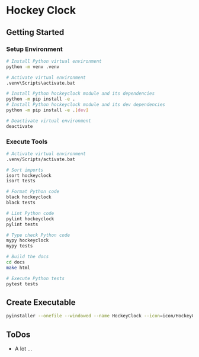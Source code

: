 # Hockey Clock

## Getting Started

### Setup Environment

```bash
# Install Python virtual environment
python -m venv .venv

# Activate virtual environment
.venv\Scripts\activate.bat

# Install Python hockeyclock module and its dependencies
python -m pip install -e .
# Install Python hockeyclock module and its dev dependencies
python -m pip install -e .[dev]

# Deactivate virtual environment
deactivate
```

### Execute Tools

```bash
# Activate virtual environment
.venv/Scripts/activate.bat

# Sort imports
isort hockeyclock
isort tests

# Format Python code
black hockeyclock
black tests

# Lint Python code
pylint hockeyclock
pylint tests

# Type check Python code
mypy hockeyclock
mypy tests

# Build the docs
cd docs
make html

# Execute Python tests
pytest tests
```

## Create Executable

```bash
pyinstaller --onefile --windowed --name HockeyClock --icon=icon/HockeyClock.ico py/main.py
```

## ToDos

* A lot ...
